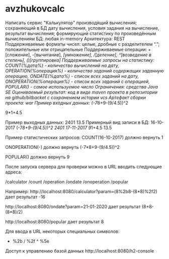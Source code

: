 # avzhukovcalc
Написать сервис &quot;Калькулятор&quot; производящий вычисления; сохраняющий в БД дату
вычисления, условия задания на вычисление, результат вычисления; формирующий
статистику по произведённым вычислениям
БД: любая in-memory
Архитектура: REST
Поддерживаемые форматы чисел: целые, дробные с разделителем “.”; положительные или
отрицательные
Поддерживаемые операции: +[сложение], -[вычитание], *[умножение], /[деление],
^[возведение в степень], ()[группировка]
Поддерживаемые запросы на статистику: COUNT(%дата%) - количество вычислений на
дату, OPERATION(%операция%) - количество заданий содержащих заданную операцию,
ONDATE(%дата%) - список всех заданий на дату, ONOPERATION(%операция%) - список
всех заданий с операцией, POPULAR() - самое используемое число
Ограничения: средства Java SE
Оцениваемый результат: код в виде maven проекта в репозитории на github/bitbacket с
сохранением истории vcs
Артефакт сборки проекта: war
Пример входных данных:          (-7*8+9-(9/4.5))^2

9*1+4.5

Пример выходных данных:       2401
13.5
Примерный вид записи в БД:    16-10-2017       (-7*8+9-(9/4.5))^2       2401
17-11-2017       9*1+4.5                       13.5

Пример статистических запросов:        COUNT(16-10-2017) должно вернуть 1

ONOPERATION(-) должно вернуть (-7*8+9-(9/4.5))^2

POPULAR() должно вернуть 9


После запуска сервера для проверки можно в URL вводить следующие адреса:

/calculator
/count
/operation
/ondate
/onoperation
/popular

Например: 
http://localhost:8080/calculator?param=(8%2b8-(8*8)%2f2)
дает результат -16

http://localhost:8080/ondate?param=21-01-2020
дает результат (8+8-(8*8)/2)

http://localhost:8080/popular
дает результат 8


Для ввода в URL некоторых специальных символов:
+	%2b
/	%2f
^	%5e

Доступ к управлению базой данных http://localhost:8080/h2-console
